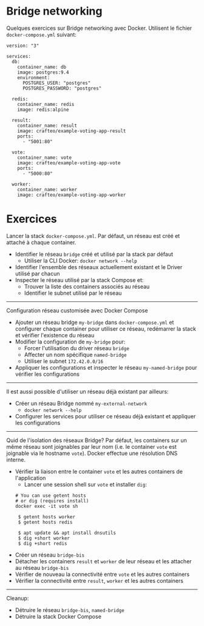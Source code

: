 # Bridge networking

Quelques exercices sur Bridge networking avec Docker. Utilisent le fichier `docker-compose.yml` suivant:

```
version: "3"

services:
  db:
    container_name: db
    image: postgres:9.4
    environment:
      POSTGRES_USER: "postgres"
      POSTGRES_PASSWORD: "postgres"

  redis:
    container_name: redis
    image: redis:alpine

  result:
    container_name: result
    image: crafteo/example-voting-app-result
    ports:
      - "5001:80"

  vote:
    container_name: vote
    image: crafteo/example-voting-app-vote
    ports:
      - "5000:80"

  worker:
    container_name: worker
    image: crafteo/example-voting-app-worker
```

# Exercices

Lancer la stack `docker-compose.yml`. Par défaut, un réseau est créé et attaché à chaque container.


- Identifier le réseau `bridge` créé et utilisé par la stack par défaut
  - Utiliser la CLI Docker: `docker network --help` 
- Identifier l'ensemble des réseaux actuellement existant et le Driver utilisé par chacun
- Inspecter le réseau utilisé par la stack Compose et:
  - Trouver la liste des containers associés au réseau
  - Identifier le subnet utilisé par le réseau

---

Configuration réseau customisée avec Docker Compose

- Ajouter un réseau bridge `my-bridge` dans `docker-compose.yml` et configurer chaque container pour utiliser ce réseau, redémarrer la stack et vérifier l'existence du réseau
- Modifier la configuration de `my-bridge` pour:
  - Forcer l'utilisation du driver réseau `bridge`
  - Affecter un nom spécifique `named-bridge`
  - Utiliser le subnet `172.42.0.0/16` 
- Appliquer les configurations et inspecter le réseau `my-named-bridge` pour vérifier les configurations 

---

Il est aussi possible d'utiliser un réseau déjà existant par ailleurs:

- Créer un réseau Bridge nommé `my-external-network`
  - `docker network --help`
- Configurer les services pour utiliser ce réseau déjà existant et appliquer les configurations 

---

Quid de l'isolation des réseaux Bridge? Par défaut, les containers sur un même réseau sont joignables par leur nom (i.e. le container `vote` est joignable via le hostname `vote`). Docker effectue une résolution DNS interne.

- Vérifier la liaison entre le container `vote` et les autres containers de l'application
  - Lancer une session shell sur `vote`  et installer `dig`: 
  ```
  # You can use getent hosts
  # or dig (requires install)
  docker exec -it vote sh
   
   $ getent hosts worker
   $ getent hosts redis

   $ apt update && apt install dnsutils
   $ dig +short worker
   $ dig +short redis
  ``` 
- Créer un réseau `bridge-bis`
- Détacher les containers `result` et `worker` de leur réseau et les attacher au réseau `bridge-bis`
- Vérifier de nouveau la connectivité entre `vote` et les autres containers 
- Vérifier la connectivité entre `result`, `worker` et les autres containers

---

Cleanup:
- Détruire le réseau `bridge-bis`, `named-bridge`
- Détruire la stack Docker Compose
